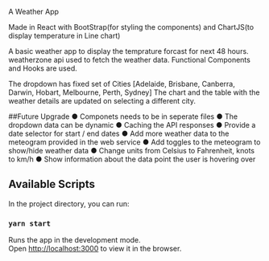 A Weather App

Made in React with BootStrap(for styling the components) and ChartJS(to display temperature in Line chart)

A basic weather app to display the temprature forcast for next 48 hours.
weatherzone api used to fetch the weather data.
Functional Components and Hooks are used.

The dropdown has fixed set of Cities [Adelaide, Brisbane, Canberra, Darwin, Hobart, Melbourne, Perth, Sydney]
The chart and the table with the weather details are updated on selecting a different city.

##Future Upgrade
● Componets needs to be in seperate files
● The dropdown data can be dynamic
● Caching the API responses
● Provide a date selector for start / end dates
● Add more weather data to the meteogram provided in the web service
● Add toggles to the meteogram to show/hide weather data
● Change units from Celsius to Fahrenheit, knots to km/h
● Show information about the data point the user is hovering over

## Available Scripts

In the project directory, you can run:

### `yarn start`

Runs the app in the development mode.<br />
Open [http://localhost:3000](http://localhost:3000) to view it in the browser.

